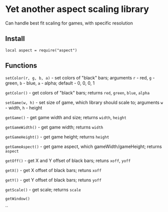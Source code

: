 # Yet another aspect scaling library

Can handle best fit scaling for games, with specific resolution

## Install

`local aspect = require("aspect")`

## Functions

`setColor(r, g, b, a)` - set colors of "black" bars; arguments `r` - red, `g` - green, `b` - blue, `a` - alpha; default - 0, 0, 0, 1

`getColor()`           - get colors of "black" bars; returns `red`, `green`, `blue`, `alpha`


`setGame(w, h)`        - set size of game, which library should scale to; arguments `w` - width, `h` - height

`getGame()`            - get game width and size; returns `width`, `height`

`getGameWidth()`       - get game width; returns `width`

`getGameHeight()`      - get game height; returns `height`

`getGameAspect()`      - get game aspect, which gameWidth/gameHeight; returns `aspect`


`getOff()`             - get X and Y offset of black bars; retuns `xoff`, `yoff`

`getX()`               - get X offset of black bars; retuns `xoff`

`getY()`               - get Y offset of black bars; retuns `yoff`


`getScale()`           - get scale; returns `scale`

`getWindow()`

``

